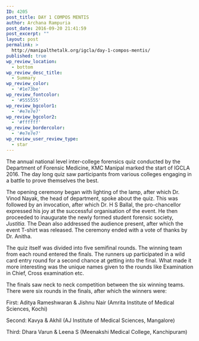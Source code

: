 ```yaml
---
ID: 4205
post_title: DAY 1 COMPOS MENTIS
author: Archana Rampuria
post_date: 2016-09-20 21:41:59
post_excerpt: ""
layout: post
permalink: >
  http://manipalthetalk.org/igcla/day-1-compos-mentis/
published: true
wp_review_location:
  - bottom
wp_review_desc_title:
  - Summary
wp_review_color:
  - '#1e73be'
wp_review_fontcolor:
  - '#555555'
wp_review_bgcolor1:
  - '#e7e7e7'
wp_review_bgcolor2:
  - '#ffffff'
wp_review_bordercolor:
  - '#e7e7e7'
wp_review_user_review_type:
  - star
---
```

The annual national level inter-college forensics quiz conducted by the Department of Forensic Medicine, KMC Manipal marked the start of IGCLA 2016. The day long quiz saw participants from various colleges engaging in a battle to prove themselves the best.

The opening ceremony began with lighting of the lamp, after which Dr. Vinod Nayak, the head of department, spoke about the quiz. This was followed by an invocation, after which Dr. H S Ballal, the pro-chancellor expressed his joy at the successful organisation of the event. He then proceeded to inaugurate the newly formed student forensic society, <em>Justitia.</em> The Dean also addressed the audience present, after which the event T-shirt was released. The ceremony ended with a vote of thanks by Dr. Anitha.

The quiz itself was divided into five semifinal rounds. The winning team from each round entered the finals. The runners up participated in a wild card entry round for a second chance at getting into the final. What made it more interesting was the unique names given to the rounds like Examination in Chief, Cross examination etc.

The finals saw neck to neck competition between the six winning teams. There were six rounds in the finals, after which the winners were:

First: Aditya Rameshwaran &amp; Jishnu Nair (Amrita Institute of Medical Sciences, Kochi)

Second: Kavya &amp; Akhil (AJ Institute of Medical Sciences, Mangalore)

Third: Dhara Varun &amp; Leena S (Meenakshi Medical College, Kanchipuram)